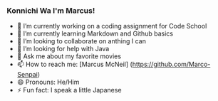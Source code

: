 ### Konnichi Wa I'm Marcus!


- 🔭 I’m currently working on a coding assignment for Code School
- 🌱 I’m currently learning Markdown and Github basics
- 👯 I’m looking to collaborate on anthing I can
- 🤔 I’m looking for help with Java
- 💬 Ask me about my favorite movies
- 📫 How to reach me: [Marcus McNeil] (https://github.com/Marco-Senpai)
- 😄 Pronouns: He/Him
- ⚡ Fun fact: I speak a little Japanese

